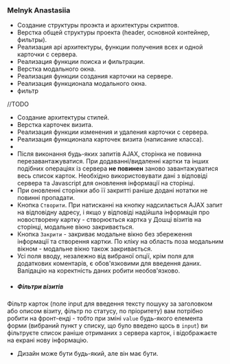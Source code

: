 ### Melnyk Anastasiia
 - Создание структуры проэкта и архитектуры скриптов.
 - Верстка общей структуры проекта (header, основной контейнер, фильтры).
 - Реализация api архитектуры, функции получения всех и одной карточки с сервера. 
 - Реализация функции поиска и фильтрации. 
 - Верстка модального окна.
 - Реализация функции создания карточки на сервере.
 - Реализация функционала модального окна.
- фильтр



//TODO 
- Создание архитектуры стилей.
- Верстка карточек визита.
- Реализация функции изменения и удаления карточки с сервера.
- Реализация функционала карточек визита (написание класса).
- 
- Після виконання будь-яких запитів AJAX, сторінка не повинна перезавантажуватися. При додаванні/видаленні картки та інших подібних операціях із сервера **не повинен** заново завантажуватися весь список карток. Необхідно використовувати дані з відповіді сервера та Javascript для оновлення інформації на сторінці.
- При оновленні сторінки або її закритті раніше додані нотатки не повинні пропадати.
- Кнопка `Створити`. При натисканні на кнопку надсилається AJAX запит на відповідну адресу, і якщо у відповіді надійшла інформація про новостворену картку - створюється картка у Дошці візитів на сторінці, модальне вікно закривається.
- Кнопка `Закрити` - закриває модальне вікно без збереження інформації та створення картки. По кліку на область поза модальним вікном - модальне вікно також закривається.
- Усі поля вводу, незалежно від вибраної опції, крім поля для додаткових коментарів, є обов'язковими для введення даних. Валідацію на коректність даних робити необов'язково.
- ##### Фільтри візитів
Фільтр карток (поле input для введення тексту пошуку за заголовком або описом візиту, фільтр по статусу, по пріоритету) вам потрібно робити на фронт-енді - тобто при зміні `value` будь-якого елемента форми (вибраний пункт у списку, що було введено щось в `input`) ви фільтруєте список раніше отриманих з сервера карток, і відображаєте на екрані нову інформацію.
- Дизайн може бути будь-який, але він має бути.
